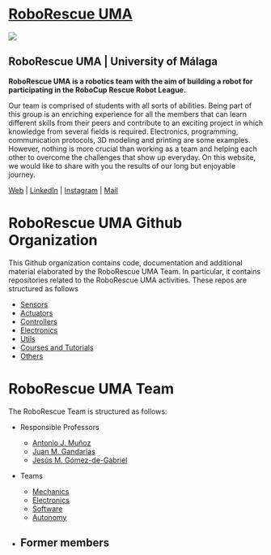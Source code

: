 # [RoboRescue UMA](https://roborescue.uma.es)

<img src="https://roborescue.uma.es/wp-content/uploads/2021/07/cropped-cropped-Logo-Youtube-03-03.png" align="center">

## RoboRescue UMA | University of Málaga

**RoboRescue UMA is a robotics team with the aim of building a robot for participating in the RoboCup Rescue Robot League.**

Our team is comprised of students with all sorts of abilities. Being part of this group is an enriching experience for all the members that can learn different skills from their peers and contribute to an exciting project in which knowledge from several fields is required. Electronics, programming, communication protocols, 3D modeling and printing are some examples. However, nothing is more crucial than working as a team and helping each other to overcome the challenges that show up everyday. On this website, we would like to share with you the results of our long but enjoyable journey. 


[Web](https://roborescue.uma.es/) |
[LinkedIn](https://www.linkedin.com/company/roborescue-uma/) |
[Instagram](https://www.instagram.com/roborescueuma/?igshid=YmMyMTA2M2Y%3D) |
[Mail](mailto:roborescue@uma.es)

# RoboRescue UMA Github Organization

This Github organization contains code, documentation and additional material elaborated by the RoboRescue UMA Team. In particular, it contains repositories related to the RoboRescue UMA activities. These repos are structured as follows

- [Sensors](sensors_repos.md)
- [Actuators](actuators_repos.md)
- [Controllers](controllers_repos.md)
- [Electronics](electronics_repos.md)
- [Utils](utils_repos.md)
- [Courses and Tutorials](tutorials_repos.md)
- [Others](others_repos.md)


# RoboRescue UMA Team
The RoboRescue Team is structured as follows:

- Responsible Professors
  - [Antonio J. Muñoz](https://github.com/ajmunoz00)
  - [Juan M. Gandarias](https://github.com/jmgandarias)
  - [Jesús M. Gómez-de-Gabriel](https://github.com/JManuelGomez)

- Teams
  - [Mechanics](mechanics_team.md)
  - [Electronics](electronics_team.md)
  - [Software](software_team.md)
  - [Autonomy](autonomy_team.md)
 
- Former members
  - 





















